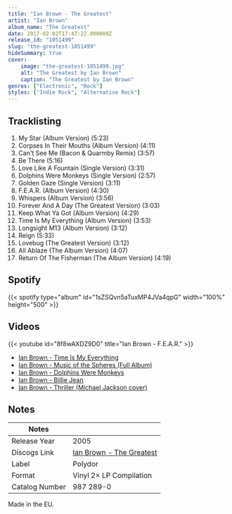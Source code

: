 ```yaml
---
title: "Ian Brown - The Greatest"
artist: "Ian Brown"
album_name: "The Greatest"
date: 2017-02-02T17:47:22.000000Z
release_id: "1051499"
slug: "the-greatest-1051499"
hideSummary: true
cover:
    image: "the-greatest-1051499.jpg"
    alt: "The Greatest by Ian Brown"
    caption: "The Greatest by Ian Brown"
genres: ["Electronic", "Rock"]
styles: ["Indie Rock", "Alternative Rock"]
---
```


## Tracklisting
1. My Star (Album Version) (5:23)
2. Corpses In Their Mouths (Album Version) (4:11)
3. Can't See Me (Bacon & Quarmby Remix) (3:57)
4. Be There (5:16)
5. Love Like A Fountain (Single Version) (3:31)
6. Dolphins Were Monkeys (Single Version) (2:57)
7. Golden Gaze (Single Version) (3:11)
8. F.E.A.R. (Album Version) (4:30)
9. Whispers (Album Version) (3:56)
10. Forever And A Day (The Greatest Version) (3:03)
11. Keep What Ya Got (Album Version) (4:29)
12. Time Is My Everything (Album Version) (3:53)
13. Longsight M13 (Album Version) (3:12)
14. Reign (5:33)
15. Lovebug (The Greatest Version) (3:12)
16. All Ablaze (The Album Version) (4:07)
17. Return Of The Fisherman (The Album Version) (4:19)


## Spotify
{{< spotify type="album" id="1sZSQvn5aTuxMP4JVa4qpG" width="100%" height="500" >}}



## Videos
{{< youtube id="8f8wAXDZ9D0" title="Ian Brown - F.E.A.R." >}}
- [Ian Brown - Time Is My Everything](https://www.youtube.com/watch?v=jW6cLKlKOek)
- [Ian Brown - Music of the Spheres (Full Album)](https://www.youtube.com/watch?v=aUn2KH5ORyM)
- [Ian Brown - Dolphins Were Monkeys](https://www.youtube.com/watch?v=kPIIlm24-lk)
- [Ian Brown - Billie Jean](https://www.youtube.com/watch?v=LC2lidZxymA)
- [Ian Brown - Thriller (Michael Jackson cover)](https://www.youtube.com/watch?v=L5vwuhnM1QQ)

## Notes
| Notes          |             |
| ---------------| ----------- |
| Release Year   | 2005 |
| Discogs Link   | [Ian Brown - The Greatest](https://www.discogs.com/release/1051499-Ian-Brown-The-Greatest) |
| Label          | Polydor |
| Format         | Vinyl 2× LP Compilation |
| Catalog Number | 987 289-0 |

Made in the EU.

